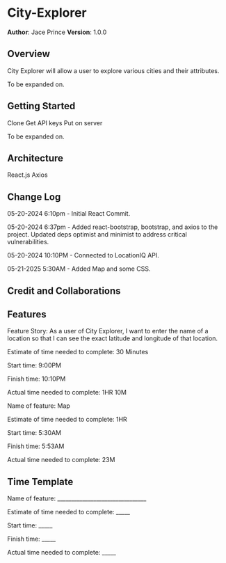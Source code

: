 # City-Explorer

**Author**: Jace Prince
**Version**: 1.0.0

## Overview

City Explorer will allow a user to explore various cities and their attributes.

To be expanded on.

## Getting Started

Clone
Get API keys
Put on server

To be expanded on.

## Architecture

React.js
Axios

## Change Log

05-20-2024 6:10pm - Initial React Commit.

05-20-2024 6:37pm - Added react-bootstrap, bootstrap, and axios to the project. Updated deps optimist and minimist to address critical vulnerabilities.

05-20-2024 10:10PM - Connected to LocationIQ API.

05-21-2025 5:30AM - Added Map and some CSS.

## Credit and Collaborations

## Features

Feature Story: As a user of City Explorer, I want to enter the name of a location so that I can see the exact latitude and longitude of that location.

Estimate of time needed to complete: 30 Minutes

Start time: 9:00PM

Finish time: 10:10PM

Actual time needed to complete: 1HR 10M

Name of feature: Map

Estimate of time needed to complete: 1HR

Start time: 5:30AM

Finish time: 5:53AM

Actual time needed to complete: 23M

## Time Template

Name of feature: ________________________________

Estimate of time needed to complete: _____

Start time: _____

Finish time: _____

Actual time needed to complete: _____
